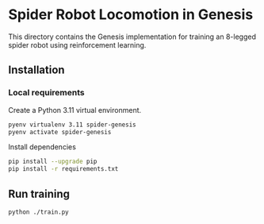 # Spider Robot Locomotion in Genesis

This directory contains the Genesis implementation for training an 8-legged spider robot using reinforcement learning.

## Installation

### Local requirements

Create a Python 3.11 virtual environment.

```bash
pyenv virtualenv 3.11 spider-genesis
pyenv activate spider-genesis
```

Install dependencies

```bash
pip install --upgrade pip
pip install -r requirements.txt
```

## Run training

```bash
python ./train.py
```
